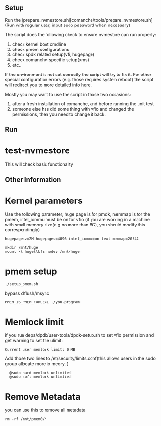 Setup
-----------------
Run the [prepare_nvmestore.sh][comanche/tools/prepare_nvmestore.sh] 
(Run with regular user, input sudo password when necessary) 

The script does the following check to ensure nvmestore can run properly:
1. check kernel boot cmdline
2. check pmem configurations
3. check spdk related setup(vfi, hugepage)
4. check comanche-specific setup(xms)
5. etc..

If the environment is not set correctly the script will try to fix it. For other special configuration errors (e.g. those requires system reboot) the script will redirect you to more detailed info here.

Mostly you may want to use the script in those two occasions:
1. after a fresh installation of comanche, and before running the unit test
2. someone else has did some thing with vfio and changed the permissions, then you need to change it back.

Run
------------------

test-nvmestore
===============
This will check basic functionality

Other Information
------------------

Kernel parameters
=====================

Use the following parameter, huge page is for pmdk, memmap is for the pmem, intel_iommu must be on for vfio
(if you are working in a machine with small memory size(e.g.no more than 8G), you should modify this correspondingly)

``` 
hugepagesz=2M hugepages=4096 intel_iommu=on text memmap=2G!4G
```

```
mkdir /mnt/huge
mount -t hugetlbfs nodev /mnt/huge

```

pmem setup
=====================
```
./setup_pmem.sh
```

bypass clflush/msync
```
PMEM_IS_PMEM_FORCE=1 ./you-program
```

Memlock limit
=======================

if you run deps/dpdk/user-tools/dpdk-setup.sh to set vfio permission and get  warning to set the ulimit:
```
Current user memlock limit: 0 MB
```

Add those two lines to /et/security/limits.conf(this allows users in the sudo group allocate more io meory. ):
```  
  @sudo hard memlock unlimited 
  @sudo soft memlock unlimited
```

Remove Metadata
==================

you can use this to remove all metadata
```
rm -rf /mnt/pmem0/* 
```
